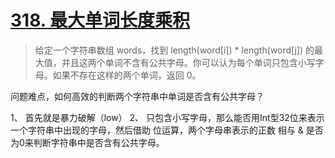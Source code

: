 # [318. 最大单词长度乘积](https://leetcode-cn.com/problems/maximum-product-of-word-lengths/comments/)

> 给定一个字符串数组 words，找到 length(word[i]) * length(word[j]) 的最大值，并且这两个单词不含有公共字母。你可以认为每个单词只包含小写字母。如果不存在这样的两个单词，返回 0。

问题难点，如何高效的判断两个字符串中单词是否含有公共字母？

1、 首先就是暴力破解（low）
2、 只包含小写字母，那么能否用Int型32位来表示一个字符串中出现的字母，然后借助 位运算，两个字母串表示的正数 相与 & 是否为0来判断字符串中是否含有公共字母。